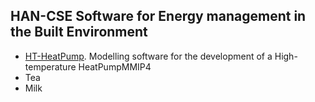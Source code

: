 ## HAN-CSE Software for Energy management in the Built Environment
 <ul>
  <li><a href="https://github.com/hancse/HT-HeatPump">HT-HeatPump</a>. Modelling software for the development of a High-temperature HeatPumpMMIP4 </li>
  <li>Tea</li>
  <li>Milk</li>
</ul> 
